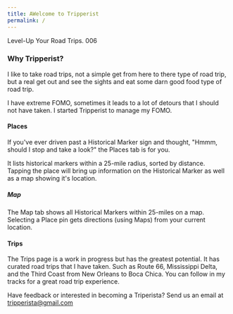 ```yaml
---
title: AWelcome to Tripperist
permalink: /
---
```


Level-Up Your Road Trips. 006

### Why Tripperist?

I like to take road trips, not a simple get from here to there type of road trip, but a real get out and see the sights and eat some darn good food type of road trip.

I have extreme FOMO, sometimes it leads to a lot of detours that I should not have taken. I started Tripperist to manage my FOMO.

#### Places

If you've ever driven past a Historical Marker sign and thought, "Hmmm, should I stop and take a look?" the Places tab is for you.

It lists historical markers within a 25-mile radius, sorted by distance. Tapping  the place will bring up information on the Historical Marker as well as a map showing it's location.

##### Map

The Map tab shows all Historical Markers within 25-miles on a map. Selecting a Place pin gets directions (using Maps) from your current location.

#### Trips

The Trips page is a work in progress but has the greatest potential. It has curated road trips that I have taken. Such as Route 66, Mississippi Delta, and the Third Coast from New Orleans to Boca Chica. You can follow in my tracks for a great road trip experience.

Have feedback or interested in becoming a Triperista?
Send us an email at tripperista@gmail.com